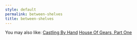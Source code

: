 ```yaml
---
style: default
permalink: between-shelves
title: between-shelves
---
```

You may also like:
[Castling By Hand](http://scp-wiki.net/castling-by-hand)
[House Of Gears, Part One](http://scp-wiki.net/house-of-gears-part-one)